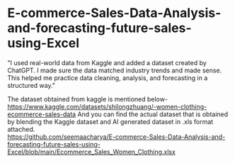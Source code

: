 # E-commerce-Sales-Data-Analysis-and-forecasting-future-sales-using-Excel


"I used real-world data from Kaggle and added a dataset created by ChatGPT. I made sure the data matched industry trends and made sense. This helped me practice data cleaning, analysis, and forecasting in a structured way."

The dataset obtained from kaggle is mentioned below-
https://www.kaggle.com/datasets/shilongzhuang/-women-clothing-ecommerce-sales-data
And you can find the actual dataset that is obtained by blending the Kaggle dataset and AI generated dataset in .xls format attached.  
https://github.com/seemaacharya/E-commerce-Sales-Data-Analysis-and-forecasting-future-sales-using-Excel/blob/main/Ecommerce_Sales_Women_Clothing.xlsx

